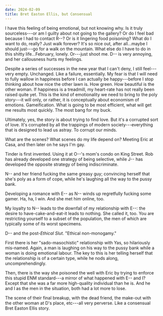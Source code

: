 ```yaml
---
date: 2024-02-09
title: Bret Easton Ellis, but Consensual
---
```


I have this feeling of being emotional, but not knowing why. Is it truly sourceless---or am I guilty about not going to the gallery? Or do I feel bad because I had to contact R--? Or is it lingering food poisoning? What do I want to do, really? Just walk forever? It's so nice out, after all...maybe I should just---go for a walk on the mountain. What else do I have to do in this shitty life...February, lonely. Or---just shoot me. D-- is very annoying, and her callousness hurts my feelings.

Despite a series of successes in the new year that I can't deny, I still feel---very empty. Unchanged. Like a failure, essentially. My fear is that I will need to fully wallow in happiness before I can actually be happy---before I stop thinking about how nice the other lawn is. How green. How beautiful is the other woman. If happiness is a treadmill, my heart-rate has not really been raised quite yet. This is the kind of emotionality we need to bring to the poly story---it will only, or rather, it is conceptually about economism of emotions. Gameification. What is going to be most efficient, what will get me results most quickly. The most bang for my buck.

Ultimately, yes, the story is about trying to find love. But it's a corrupted sort of love. It's corrupted by all the trappings of modern society---everything that is designed to lead us astray. To corrupt our minds.

What are the scenes? What scenes do my life depend on? Meeting Eric at Casa, and then later on he says I'm gay.

Tinder is first invented. Using it at O--'s mom's condo on King Street. Rob has already developed one strategy of being selective, while J-- has developed the opposite strategy of being indiscriminate.

N-- and her friend fucking the same greasy guy; convincing herself that she's poly as a form of cope, while he's laughing all the way to the pussy bank.

Developing a romance with E-- as N-- winds up regretfully fucking some gamer. Ha, ha, I win. And she met him online, too.

My loyalty to N-- leads to the downfall of my relationship with E--: the desire to have-cake-and-eat-it leads to nothing. She called it, too. You are restricting yourself to a subset of the population, the men of which are typically some of its worst specimens.

D-- and the post-*Ethical Slut*. "Ethical non-monogamy."

First there is her "sado-masochistic" relationship with Yas, so hilariously mis-named. Again, a man is laughing on his way to the pussy bank while a woman is doing emotional labour. The key to this is her telling herself that the relationship is of a certain type, while he nods along, uncomprehendingly.

Then, there is the way she poisoned the well with Eric by trying to enforce this stupid ENM standard---a mirror of what happened with E-- and I? Except that she was a far more high-quality individual than he is. And he and I as the men in the situation, both had a lot more to lose.

The scene of their final breakup, with the dead friend, the make-out with the other woman at D's place, etc---all very perverse. Like a consensual Bret Easton Ellis story.

